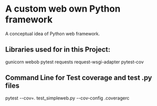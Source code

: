# A custom web own Python framework 

A conceptual idea of Python web framework.

## Libraries used for in this Project:
gunicorn
webob
pytest
requests
request-wsgi-adapter
pytest-cov

## Command Line for Test coverage and test .py files
pytest --cov=. test_simpleweb.py --cov-config .coveragerc 

